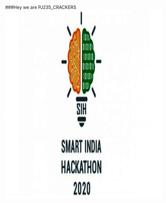 ###Hey we are PJ235_CRACKERS
<img src="Assests/sih_logo.jpeg" alt= "SIH logo" width="500" height="600">
